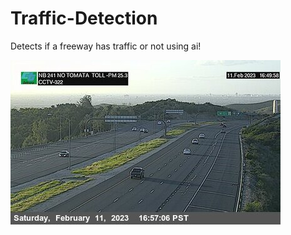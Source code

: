 # Traffic-Detection
Detects if a freeway has traffic or not using ai!


![](https://raw.githubusercontent.com/SkiingIsFun123/Traffic-Detection/main/sr241northoftomatotoll.jpg)

